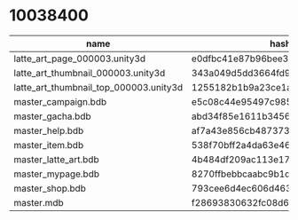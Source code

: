 # 10038400

|           name           |            hash                |attr|category|decrypt_key|
| ------------------------ | ------------------------------ | -- | ------ | -- |
|latte_art_page_000003.unity3d|e0dfbc41e87b96bee3e8e7abbcee73ca|1|every|null|
|latte_art_thumbnail_000003.unity3d|343a049d5dd3664fd97d77009c1e589d|1|every|null|
|latte_art_thumbnail_top_000003.unity3d|1255182b1b9a23ce1a92b14fc30945f7|1|every|null|
|master_campaign.bdb|e5c08c44e95497c98582f7528a059563|1|every|null|
|master_gacha.bdb|abd34f85e1611b3456b934799e1dfe11|1|every|null|
|master_help.bdb|af7a43e856cb487373234f8efaf25721|1|every|null|
|master_item.bdb|538f70bff2a4da63e464d19a88cc5b81|1|every|null|
|master_latte_art.bdb|4b484df209ac113e174eb0e4acf55dca|1|every|null|
|master_mypage.bdb|8270ffbebbcaabc9b1d9b480db558935|1|every|null|
|master_shop.bdb|793cee6d4ec606d463eea15a28fd4397|1|every|null|
|master.mdb|f28693830632fc08d64a1391ee92fb00|1|every|null|